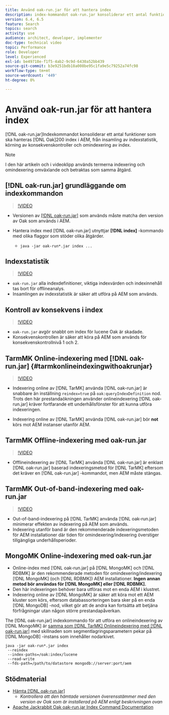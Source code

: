 ```yaml
---
title: Använd oak-run.jar för att hantera index
description: index-kommandot oak-run.jar konsoliderar ett antal funktioner för att hantera Oak-index i AEM, från att samla in indexstatistik, köra konsekvenskontroller av index samt att indexera om sig själv.
version: 6.4, 6.5
feature: Search
topics: search
activity: use
audience: architect, developer, implementer
doc-type: technical video
topic: Performance
role: Developer
level: Experienced
exl-id: be49718e-f1f5-4ab2-9c9d-6430a52bb439
source-git-commit: b3e9251bdb18a008be95c1fa9e5c79252a74fc98
workflow-type: tm+mt
source-wordcount: '449'
ht-degree: 0%

---
```


# Använd oak-run.jar för att hantera index

[!DNL oak-run.jar]Indexkommandot konsoliderar ett antal funktioner som ska hanteras [!DNL Oak]200 index i AEM, från insamling av indexstatistik, körning av konsekvenskontroller och omindexering av index.

>[!NOTE]
>
>I den här artikeln och i videoklipp används termerna indexering och omindexering omväxlande och betraktas som samma åtgärd.

## [!DNL oak-run.jar] grundläggande om indexkommandon

>[!VIDEO](https://video.tv.adobe.com/v/21475?quality=12&learn=on)

* Versionen av [[!DNL oak-run.jar]](https://repository.apache.org/service/local/artifact/maven/redirect?r=releases&amp;g=org.apache.jackrabbit&amp;a=oak-run&amp;v=1.8.0) som används måste matcha den version av Oak som används i AEM.
* Hantera index med [!DNL oak-run.jar] utnyttjar **[!DNL index]** -kommando med olika flaggor som stöder olika åtgärder.

   * `java -jar oak-run*.jar index ...`

## Indexstatistik

>[!VIDEO](https://video.tv.adobe.com/v/21477?quality=12&learn=on)

* `oak-run.jar` alla indexdefinitioner, viktiga indexvärden och indexinnehåll tas bort för offlineanalys.
* Insamlingen av indexstatistik är säker att utföra på AEM som används.

## Kontroll av konsekvens i index

>[!VIDEO](https://video.tv.adobe.com/v/21476?quality=12&learn=on)

* `oak-run.jar` avgör snabbt om index för lucene Oak är skadade.
* Konsekvenskontrollen är säker att köra på AEM som används för konsekvenskontrollnivå 1 och 2.

## TarmMK Online-indexering med [!DNL oak-run.jar] {#tarmkonlineindexingwithoakrunjar}

>[!VIDEO](https://video.tv.adobe.com/v/21479?quality=12&learn=on)

* Indexering online av [!DNL TarMK] använda [!DNL oak-run.jar] är snabbare än inställning `reindex=true` på `oak:queryIndexDefinition` nod. Trots den här prestandaökningen använder onlineindexering [!DNL oak-run.jar] kräver fortfarande ett underhållsfönster för att kunna utföra indexeringen.

* Indexering online av [!DNL TarMK] använda [!DNL oak-run.jar] bör **not** körs mot AEM instanser utanför AEM.

## TarmMK Offline-indexering med oak-run.jar

>[!VIDEO](https://video.tv.adobe.com/v/21478?quality=12&learn=on)

* Offlineindexering av [!DNL TarMK] använda [!DNL oak-run.jar] är enklast [!DNL oak-run.jar] baserad indexeringsmetod för [!DNL TarMK] eftersom det kräver en [!DNL oak-run.jar] -kommandot, men AEM måste stängas.

## TarmMK Out-of-band-indexering med oak-run.jar

>[!VIDEO](https://video.tv.adobe.com/v/21480?quality=12&learn=on)

* Out-of-band-indexering på [!DNL TarMK] använda [!DNL oak-run.jar] minimerar effekten av indexering på AEM som används.
* Indexering utanför band är den rekommenderade indexeringsmetoden för AEM installationer där tiden för omindexering/indexering överstiger tillgängliga underhållsperioder.

## MongoMK Online-indexering med oak-run.jar

* Online-index med [!DNL oak-run.jar] på [!DNL MongoMK] och [!DNL RDBMK] är den rekommenderade metoden för omindexering/indexering [!DNL MongoMK] (och [!DNL RDBMK]) AEM installationer. **Ingen annan metod bör användas för [!DNL MongoMK] eller [!DNL RDBMK].**
* Den här indexeringen behöver bara utföras mot en enda AEM i klustret.
* Indexering online av [!DNL MongoMK] är säker att köra mot ett AEM kluster som körs, eftersom databassorteringen bara sker på en enda [!DNL MongoDB] -nod, vilket gör att de andra kan fortsätta att betjäna förfrågningar utan någon större prestandapåverkan.

The [!DNL oak-run.jar] indexkommando för att utföra en onlineindexering av [!DNL MongoMK] är [samma som [!DNL TarMK] Onlineindexering med [!DNL oak-run.jar]](#tarmkonlineindexingwithoakrunjar) med skillnaden som segmentlagringsparametern pekar på [!DNL MongoDB] -instans som innehåller nodarkivet.

```
java -jar oak-run*.jar index
 --reindex
 --index-paths=/oak:index/lucene
 --read-write
 --fds-path=/path/to/datastore mongodb://server:port/aem
```

## Stödmaterial

* [Hämta [!DNL oak-run.jar]](https://repository.apache.org/#nexus-search;gav~org.apache.jackrabbit~oak-run~~~~kw,versionexpand)
   * *Kontrollera att den hämtade versionen överensstämmer med den version av Oak som är installerad på AEM enligt beskrivningen ovan*
* [Apache Jackrabbit Oak oak-run.jar Index Command Documentation](https://jackrabbit.apache.org/oak/docs/query/oak-run-indexing.html)
